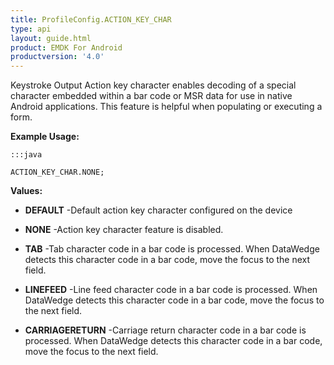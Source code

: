 ```yaml
---
title: ProfileConfig.ACTION_KEY_CHAR
type: api
layout: guide.html
product: EMDK For Android
productversion: '4.0'
---
```



Keystroke Output Action key character enables decoding of a special character embedded within a bar code or MSR data for use in native Android applications. 
 This feature is helpful when populating or executing a form.
 
 

**Example Usage:**
	
	:::java
	
	ACTION_KEY_CHAR.NONE;
	


**Values:**

* **DEFAULT** -Default action key character configured on the device

* **NONE** -Action key character feature is disabled.

* **TAB** -Tab character code in a bar code is processed. 
 When DataWedge detects this character code in a bar code, move the focus to the next field.

* **LINEFEED** -Line feed character code in a bar code is processed. 
 When DataWedge detects this character code in a bar code, move the focus to the next field.

* **CARRIAGERETURN** -Carriage return character code in a bar code is processed. 
 When DataWedge detects this character code in a bar code, move the focus to the next field.












